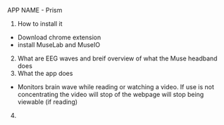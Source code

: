 APP NAME - Prism
1) How to install it
 - Download chrome extension
 - install MuseLab and MuseIO
2) What are EEG waves and breif overview of what the Muse headband does
3) What the app does
* Monitors brain wave while reading or watching a video. If use is not concentrating the video will stop of the webpage will stop being 
  viewable (if reading)
4)
